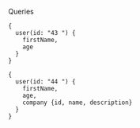 Queries

```
{
  user(id: "43 ") {
    firstName,
    age
  }
}
```

```
{
  user(id: "44 ") {
    firstName,
    age,
    company {id, name, description}
  }
}
```

